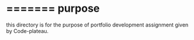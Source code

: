   =======
  purpose
  =======
this directory is for the purpose of portfolio development assignment given by Code-plateau.
